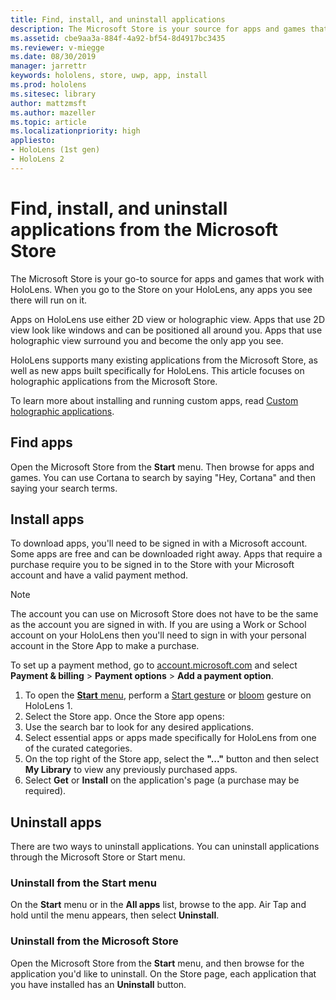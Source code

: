 ```yaml
---
title: Find, install, and uninstall applications
description: The Microsoft Store is your source for apps and games that work with HoloLens.  Learn more about finding, installing, and uninstalling holographic apps.
ms.assetid: cbe9aa3a-884f-4a92-bf54-8d4917bc3435
ms.reviewer: v-miegge
ms.date: 08/30/2019
manager: jarrettr
keywords: hololens, store, uwp, app, install
ms.prod: hololens
ms.sitesec: library
author: mattzmsft
ms.author: mazeller
ms.topic: article
ms.localizationpriority: high
appliesto:
- HoloLens (1st gen)
- HoloLens 2
---
```


# Find, install, and uninstall applications from the Microsoft Store

The Microsoft Store is your go-to source for apps and games that work with HoloLens. When you go to the Store on your HoloLens, any apps you see there will run on it.

Apps on HoloLens use either 2D view or holographic view. Apps that use 2D view look like windows and can be positioned all around you. Apps that use holographic view surround you and become the only app you see.

HoloLens supports many existing applications from the Microsoft Store, as well as new apps built specifically for HoloLens.  This article focuses on holographic applications from the Microsoft Store.

To learn more about installing and running custom apps, read [Custom holographic applications](holographic-custom-apps.md).

## Find apps

Open the Microsoft Store from the **Start** menu. Then browse for apps and games. You can use Cortana to search by saying "Hey, Cortana" and then saying your search terms.

## Install apps

To download apps, you'll need to be signed in with a Microsoft account. Some apps are free and can be downloaded right away. Apps that require a purchase require you to be signed in to the Store with your Microsoft account and have a valid payment method.
>[!NOTE]
>The account you can use on Microsoft Store does not have to be the same as the account you are signed in with. If you are using a Work or School account on your HoloLens then you'll need to sign in with your personal account in the Store App to make a purchase.

To set up a payment method, go to [account.microsoft.com](https://account.microsoft.com/) and select **Payment & billing** > **Payment options** > **Add a payment option**.

1. To open the [**Start** menu](holographic-home.md), perform a [Start gesture](https://docs.microsoft.com/hololens/hololens2-basic-usage#start-gesture) or [bloom](hololens1-basic-usage.md) gesture on HoloLens 1.
1. Select the Store app. Once the Store app opens:
  1. Use the search bar to look for any desired applications. 
  1. Select essential apps or apps made specifically for HoloLens from one of the curated categories.
  1. On the top right of the Store app, select the **"..."** button and then select **My Library** to view any previously purchased apps.
1. Select **Get** or **Install** on the application's page (a purchase may be required).

## Uninstall apps

There are two ways to uninstall applications.  You can uninstall applications through the Microsoft Store or Start menu.

### Uninstall from the Start menu

On the **Start** menu or in the **All apps** list, browse to the app. Air Tap and hold until the menu appears, then select **Uninstall**.

### Uninstall from the Microsoft Store

Open the Microsoft Store from the **Start** menu, and then browse for the application you'd like to uninstall.  On the Store page, each application that you have installed has an **Uninstall** button.
